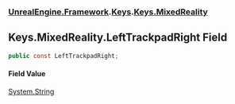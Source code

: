 ### [UnrealEngine.Framework](./UnrealEngine-Framework.md 'UnrealEngine.Framework').[Keys](./Keys.md 'UnrealEngine.Framework.Keys').[Keys.MixedReality](./Keys-MixedReality.md 'UnrealEngine.Framework.Keys.MixedReality')
## Keys.MixedReality.LeftTrackpadRight Field
  
```csharp
public const LeftTrackpadRight;
```
#### Field Value
[System.String](https://docs.microsoft.com/en-us/dotnet/api/System.String 'System.String')  
